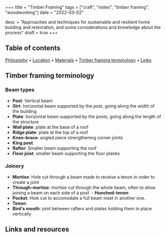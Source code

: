 +++
title = "Timber Framing"
tags = ["craft", "notes", "timber framing", "woodworking"]
date = "2022-03-02"

desc = "Approaches and techniques for sustainable and resilient home building and restoration, and some considerations and knowledge about the process"
draft = true
+++

## Table of contents

<div class="table-of-contents">

[Philosophy](#philosophy) •
[Location](#location) •
[Materials](#materials) •
[Timber framing terminology](#timber-framing-terminology) •
[Links](#links-and-resources)

</div>

## Timber framing terminology

### Beam types

- **Post**: Vertical beam
- **Girt**: horizontal beam supported by the post, going along the width of the building
- **Plate**: horizontal beam supported by the posts, going along the length of the structure
- **Wall plate**: plate at the base of a roof
- **Ridge plate**: plate at the top of a roof
- **Knee-brace**: angled piece strengthening corner joints
- **King post**:
- **Rafter**: Smaller beam supporting the roof
- **Floor joist**: smaller beam supporting the floor planks

### Joinery

- **Mortise**: Hole cut through a beam made to receive a tenon in order to create a joint
 - **Through-mortise**: mortise cut through the whole beam, often to allow joining a beam on each side of a post
 - **Hunched-tenon**:
- **Pocket**: Hole cut to accomodate a full beam inset in another one.
- **Tenon**:
- **Bird's mouth**: joint between rafters and plates holding them in place vertically

## Links and resources

